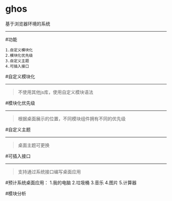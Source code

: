 # ghos
基于浏览器环境的系统

***
#功能

```
1.自定义模块化
2.模块化优先级
3.自定义主题
4.可插入接口
```

#自定义模块化
***
>不使用其他js库，使用自定义模块语法

#模块化优先级
***
>根据桌面展示的位置，不同模块组件拥有不同的优先级

#自定义主题
***
>桌面主题可更换

#可插入接口
***
>支持通过系统接口编写桌面应用

>
>
>

#预计系统桌面应用：
1.我的电脑
2.垃圾桶
3.音乐
4.图片
5.计算器


#模块分析

